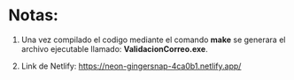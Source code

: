 # Notas:

1. Una vez compilado el codigo mediante el comando **make** se generara el archivo ejecutable llamado: **ValidacionCorreo.exe**.

2. Link de Netlify: https://neon-gingersnap-4ca0b1.netlify.app/ 
